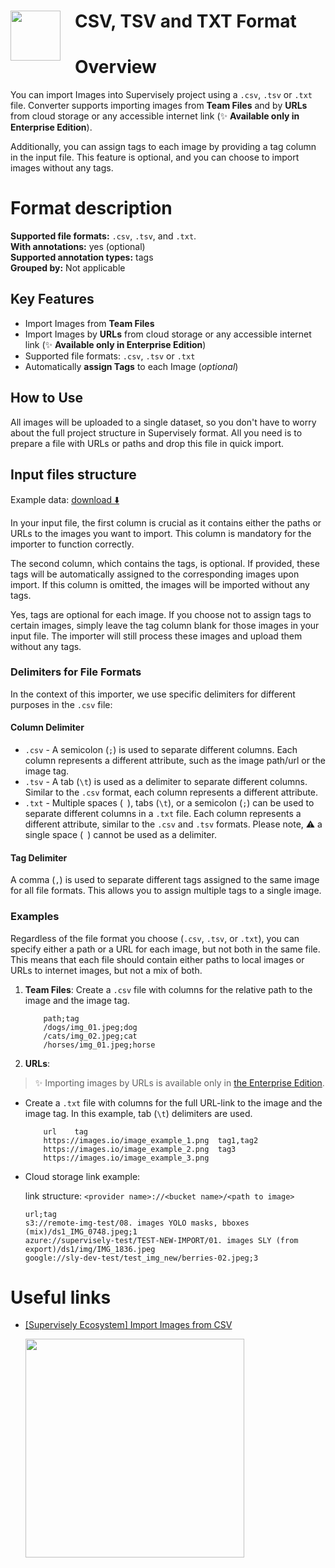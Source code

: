 <h1 align="left" style="border-bottom: 0"> <img align="left" src="https://github.com/supervisely-ecosystem/import-wizard-docs/releases/download/v0.0.1/csv_logo.png" width="80" style="padding-right: 20px;"> CSV, TSV and TXT Format </h1>

# Overview

You can import Images into Supervisely project using a `.csv`, `.tsv` or `.txt` file. Converter supports importing images from **Team Files** and by **URLs** from cloud storage or any accessible internet link (✨ **Available only in Enterprise Edition**).

Additionally, you can assign tags to each image by providing a tag column in the input file. This feature is optional, and you can choose to import images without any tags.

# Format description

**Supported file formats:** `.csv`, `.tsv`, and `.txt`.<br>
**With annotations:** yes (optional)<br>
**Supported annotation types:** tags <br>
**Grouped by:** Not applicable<br>

## Key Features

- Import Images from **Team Files**
- Import Images by **URLs** from cloud storage or any accessible internet link (✨ **Available only in Enterprise Edition**)
- Supported file formats: `.csv`, `.tsv` or `.txt`
- Automatically **assign Tags** to each Image (_optional_)

## How to Use

All images will be uploaded to a single dataset, so you don't have to worry about the full project structure in Supervisely format. All you need is to prepare a file with URLs or paths and drop this file in quick import.

## Input files structure

Example data: [download ⬇️](https://github.com/supervisely-ecosystem/import-wizard-docs/files/14934860/sample_csv.zip)

In your input file, the first column is crucial as it contains either the paths or URLs to the images you want to import. This column is mandatory for the importer to function correctly.

The second column, which contains the tags, is optional. If provided, these tags will be automatically assigned to the corresponding images upon import. If this column is omitted, the images will be imported without any tags.

Yes, tags are optional for each image. If you choose not to assign tags to certain images, simply leave the tag column blank for those images in your input file. The importer will still process these images and upload them without any tags.

### Delimiters for File Formats

In the context of this importer, we use specific delimiters for different purposes in the `.csv` file:

#### Column Delimiter

- `.csv` - A semicolon (`;`) is used to separate different columns. Each column represents a different attribute, such as the image path/url or the image tag.
- `.tsv` - A tab (`\t`) is used as a delimiter to separate different columns. Similar to the `.csv` format, each column represents a different attribute.
- `.txt` - Multiple spaces (` `), tabs (`\t`), or a semicolon (`;`) can be used to separate different columns in a `.txt` file. Each column represents a different attribute, similar to the `.csv` and `.tsv` formats. Please note, ⚠️ a single space (` `) cannot be used as a delimiter.

#### Tag Delimiter

A comma (`,`) is used to separate different tags assigned to the same image for all file formats. This allows you to assign multiple tags to a single image.

### Examples

Regardless of the file format you choose (`.csv`, `.tsv`, or `.txt`), you can specify either a path or a URL for each image, but not both in the same file. This means that each file should contain either paths to local images or URLs to internet images, but not a mix of both.

1. **Team Files**: Create a `.csv` file with columns for the relative path to the image and the image tag.

   ```csv
       path;tag
       /dogs/img_01.jpeg;dog
       /cats/img_02.jpeg;cat
       /horses/img_01.jpeg;horse
   ```

2. **URLs**:

> ✨ Importing images by URLs is available only in <a href="https://supervisely.com/enterprise/" target="_blank">the Enterprise Edition</a>.

   - Create a `.txt` file with columns for the full URL-link to the image and the image tag. In this example, tab (`\t`) delimiters are used.

     ```text
         url	tag
         https://images.io/image_example_1.png	tag1,tag2
         https://images.io/image_example_2.png	tag3
         https://images.io/image_example_3.png
     ```

   - Cloud storage link example:

     link structure: `<provider name>://<bucket name>/<path to image>`

     ```csv
     url;tag
     s3://remote-img-test/08. images YOLO masks, bboxes (mix)/ds1_IMG_0748.jpeg;1
     azure://supervisely-test/TEST-NEW-IMPORT/01. images SLY (from export)/ds1/img/IMG_1836.jpeg
     google://sly-dev-test/test_img_new/berries-02.jpeg;3
     ```

# Useful links

- [[Supervisely Ecosystem] Import Images from CSV](https://ecosystem.supervise.ly/apps/import-images-from-csv)

    <img data-key="sly-module-link" data-module-slug="supervisely-ecosystem/import-images-from-csv" src="https://imgur.com/Cqe7fjv.png" width="350px" style='padding-bottom: 10px'/>
